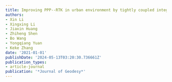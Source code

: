 ```yaml
---
title: Improving PPP--RTK in urban environment by tightly coupled integration of GNSS and INS
authors:
- Xin Li
- Xingxing Li
- Jiaxin Huang
- Zhiheng Shen
- Bo Wang
- Yongqiang Yuan
- Keke Zhang
date: '2021-01-01'
publishDate: '2024-05-13T03:20:30.736661Z'
publication_types:
- article-journal
publication: '*Journal of Geodesy*'
---
```

